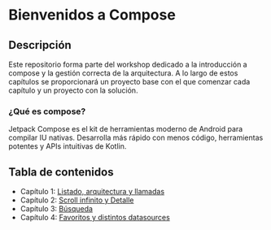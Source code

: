 # Bienvenidos a Compose

## Descripción

Este repositorio forma parte del workshop dedicado a la introducción a compose y la gestión correcta de la arquitectura. A lo largo de estos capítulos se proporcionará un proyecto base con el que comenzar cada capítulo y un proyecto con la solución.

### ¿Qué es compose?
Jetpack Compose es el kit de herramientas moderno de Android para compilar IU nativas. Desarrolla más rápido con menos código, herramientas potentes y APIs intuitivas de Kotlin.

## Tabla de contenidos

- Capítulo 1: [Listado, arquitectura y llamadas](chapter-1/README.md)
- Capítulo 2: [Scroll infinito y Detalle](chapter-2/README.md)
- Capítulo 3: [Búsqueda](chapter-3/README.md)
- Capítulo 4: [Favoritos y distintos datasources](chapter-4/README.md)
